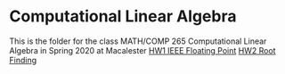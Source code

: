 # Computational Linear Algebra
This is the folder for the class MATH/COMP 265 Computational Linear Algebra in Spring 2020 at Macalester
[HW1 IEEE Floating Point](https://github.com/zcczhang/Computational_Linear_Algebra/tree/master/HW1)
[HW2 Root Finding](https://github.com/zcczhang/Computational_Linear_Algebra/tree/master/HW2)
